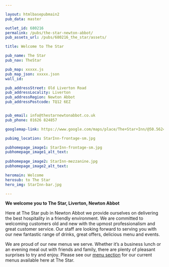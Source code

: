 ```yaml
---

layout: htmlbasepubmain2
pub_data: master

outlet_id: 680216
permalink: /pubs/the-star-newton-abbot/
pub_assets_url: /pubs/680216_the_star/assets/

title: Welcome to The Star

pub_name: The Star
pub_nav: TheStar

pub_map: xxxxx.js
pub_map_json: xxxxx.json
wall_id:

pub_addressStreet: Old Liverton Road
pub_addressLocality: Liverton
pub_addressRegion: Newton Abbot
pub_addressPostcode: TQ12 6EZ


pub_email: info@thestarnewtonabbot.co.uk
pub_phone: 01626 824857

googlemap-link: https://www.google.com/maps/place/The+Star+Inn/@50.5624172,-3.6737236,843m/data=!3m2!1e3!4b1!4m5!3m4!1s0x486d013754335fa9:0x2490e372c2f79a49!8m2!3d50.5624172!4d-3.6715349?hl=en-GB

pubimg_location: StarInn-frontage-sm.jpg

pubhomepage_image1: StarInn-frontage-sm.jpg 
pubhomepage_image1_alt_text:
 
pubhomepage_image2: StarInn-mezzanine.jpg
pubhomepage_image2_alt_text: 

heromain: Welcome
herosub: to The Star
hero_img: StarInn-bar.jpg

---
```



**We welcome you to The Star, Liverton, Newton Abbot**

Here at The Star pub in Newton Abbot we provide ourselves on delivering the best hospitality in a friendly environment. We are committed to welcoming customers old and new with the upmost professionalism and great customer service. Our staff are looking forward to serving you with our new fantastic range of drinks, great offers, delicious menu and events.

We are proud of our new menus we serve. Whether it’s a business lunch or an evening meal out with friends and family, there are plenty of pleasant surprises to try and enjoy. Please see our [menu section](/pubs/the-star-newton-abbot/food-and-drink/) for our current menus available here at The Star.
